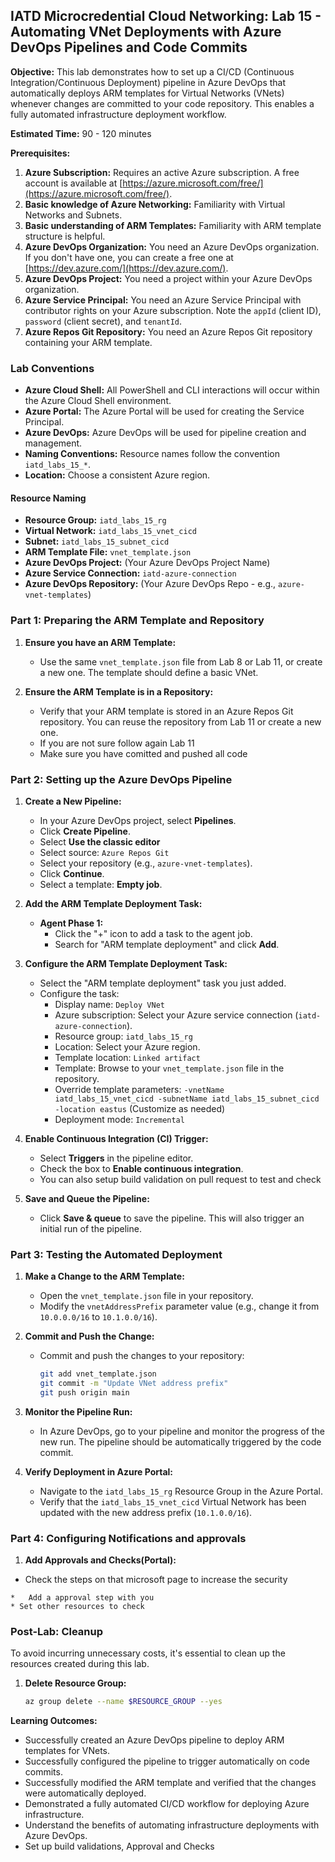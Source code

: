 ## IATD Microcredential Cloud Networking: Lab 15 - Automating VNet Deployments with Azure DevOps Pipelines and Code Commits

**Objective:** This lab demonstrates how to set up a CI/CD (Continuous Integration/Continuous Deployment) pipeline in Azure DevOps that automatically deploys ARM templates for Virtual Networks (VNets) whenever changes are committed to your code repository. This enables a fully automated infrastructure deployment workflow.

**Estimated Time:** 90 - 120 minutes

**Prerequisites:**

1.  **Azure Subscription:** Requires an active Azure subscription. A free account is available at [https://azure.microsoft.com/free/](https://azure.microsoft.com/free/).
2.  **Basic knowledge of Azure Networking:** Familiarity with Virtual Networks and Subnets.
3.  **Basic understanding of ARM Templates:** Familiarity with ARM template structure is helpful.
4.  **Azure DevOps Organization:** You need an Azure DevOps organization. If you don't have one, you can create a free one at [https://dev.azure.com/](https://dev.azure.com/).
5.  **Azure DevOps Project:** You need a project within your Azure DevOps organization.
6.  **Azure Service Principal:** You need an Azure Service Principal with contributor rights on your Azure subscription. Note the `appId` (client ID), `password` (client secret), and `tenantId`.
7.  **Azure Repos Git Repository:** You need an Azure Repos Git repository containing your ARM template.

### Lab Conventions

*   **Azure Cloud Shell:** All PowerShell and CLI interactions will occur within the Azure Cloud Shell environment.
*   **Azure Portal:** The Azure Portal will be used for creating the Service Principal.
*   **Azure DevOps:** Azure DevOps will be used for pipeline creation and management.
*   **Naming Conventions:** Resource names follow the convention `iatd_labs_15_*`.
*   **Location:** Choose a consistent Azure region.

#### Resource Naming

*   **Resource Group:** `iatd_labs_15_rg`
*   **Virtual Network:** `iatd_labs_15_vnet_cicd`
*   **Subnet:** `iatd_labs_15_subnet_cicd`
*   **ARM Template File:** `vnet_template.json`
*   **Azure DevOps Project:** (Your Azure DevOps Project Name)
*   **Azure Service Connection:** `iatd-azure-connection`
*   **Azure DevOps Repository:** (Your Azure DevOps Repo - e.g., `azure-vnet-templates`)

### Part 1: Preparing the ARM Template and Repository

1.  **Ensure you have an ARM Template:**
    *   Use the same `vnet_template.json` file from Lab 8 or Lab 11, or create a new one. The template should define a basic VNet.

2.  **Ensure the ARM Template is in a Repository:**
    *   Verify that your ARM template is stored in an Azure Repos Git repository. You can reuse the repository from Lab 11 or create a new one.
    *   If you are not sure follow again Lab 11
    * Make sure you have comitted and pushed all code

### Part 2: Setting up the Azure DevOps Pipeline

1.  **Create a New Pipeline:**

    *   In your Azure DevOps project, select **Pipelines**.
    *   Click **Create Pipeline**.
    *   Select **Use the classic editor**
    *   Select source: `Azure Repos Git`
    *   Select your repository (e.g., `azure-vnet-templates`).
    *   Click **Continue**.
    *   Select a template: **Empty job**.

2.  **Add the ARM Template Deployment Task:**

    *   **Agent Phase 1:**
        *   Click the "+" icon to add a task to the agent job.
        *   Search for "ARM template deployment" and click **Add**.

3.  **Configure the ARM Template Deployment Task:**

    *   Select the "ARM template deployment" task you just added.
    *   Configure the task:
        *   Display name: `Deploy VNet`
        *   Azure subscription: Select your Azure service connection (`iatd-azure-connection`).
        *   Resource group: `iatd_labs_15_rg`
        *   Location: Select your Azure region.
        *   Template location: `Linked artifact`
        *   Template: Browse to your `vnet_template.json` file in the repository.
        *   Override template parameters: `-vnetName iatd_labs_15_vnet_cicd -subnetName iatd_labs_15_subnet_cicd -location eastus` (Customize as needed)
        *   Deployment mode: `Incremental`

4.  **Enable Continuous Integration (CI) Trigger:**

    *   Select **Triggers** in the pipeline editor.
    *   Check the box to **Enable continuous integration**.
    *  You can also setup build validation on pull request to test and check

5.  **Save and Queue the Pipeline:**

    *   Click **Save & queue** to save the pipeline. This will also trigger an initial run of the pipeline.

### Part 3: Testing the Automated Deployment

1.  **Make a Change to the ARM Template:**

    *   Open the `vnet_template.json` file in your repository.
    *   Modify the `vnetAddressPrefix` parameter value (e.g., change it from `10.0.0.0/16` to `10.1.0.0/16`).

2.  **Commit and Push the Change:**

    *   Commit and push the changes to your repository:

        ```bash
        git add vnet_template.json
        git commit -m "Update VNet address prefix"
        git push origin main
        ```

3.  **Monitor the Pipeline Run:**

    *   In Azure DevOps, go to your pipeline and monitor the progress of the new run. The pipeline should be automatically triggered by the code commit.

4.  **Verify Deployment in Azure Portal:**

    *   Navigate to the `iatd_labs_15_rg` Resource Group in the Azure Portal.
    *   Verify that the `iatd_labs_15_vnet_cicd` Virtual Network has been updated with the new address prefix (`10.1.0.0/16`).

### Part 4: Configuring Notifications and approvals

1.  **Add Approvals and Checks(Portal):**

   * Check the steps on that microsoft page to increase the security

    *   Add a approval step with you
    * Set other resources to check

### Post-Lab: Cleanup

To avoid incurring unnecessary costs, it's essential to clean up the resources created during this lab.

1.  **Delete Resource Group:**

    ```bash
    az group delete --name $RESOURCE_GROUP --yes
    ```

**Learning Outcomes:**

*   Successfully created an Azure DevOps pipeline to deploy ARM templates for VNets.
*   Successfully configured the pipeline to trigger automatically on code commits.
*   Successfully modified the ARM template and verified that the changes were automatically deployed.
*   Demonstrated a fully automated CI/CD workflow for deploying Azure infrastructure.
*   Understand the benefits of automating infrastructure deployments with Azure DevOps.
*   Set up build validations, Approval and Checks
